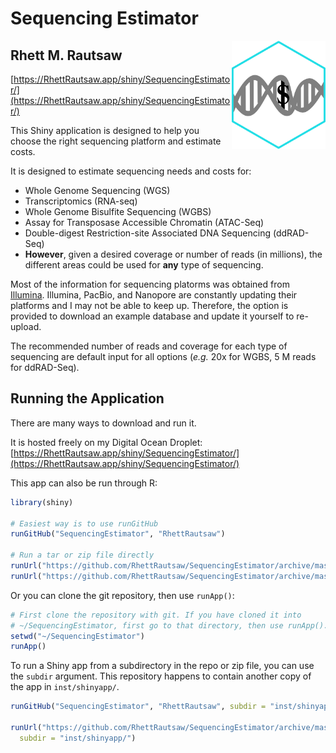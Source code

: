 # Sequencing Estimator
<img align="right" src="www/SequencingEstimator.png" width=150>

## Rhett M. Rautsaw

[https://RhettRautsaw.app/shiny/SequencingEstimator/](https://RhettRautsaw.app/shiny/SequencingEstimator/)

This Shiny application is designed to help you choose the right sequencing platform and estimate costs.

It is designed to estimate sequencing needs and costs for:

- Whole Genome Sequencing (WGS)
- Transcriptomics (RNA-seq)
- Whole Genome Bisulfite Sequencing (WGBS)
- Assay for Transposase Accessible Chromatin (ATAC-Seq)
- Double-digest Restriction-site Associated DNA Sequencing (ddRAD-Seq)
- **However**, given a desired coverage or number of reads (in millions), the different areas could be used for **any** type of sequencing.

Most of the information for sequencing platorms was obtained from [Illumina](https://www.illumina.com/systems/sequencing-platforms.html). Illumina, PacBio, and Nanopore are constantly updating their platforms and I may not be able to keep up. Therefore, the option is provided to download an example database and update it yourself to re-upload.

The recommended number of reads and coverage for each type of sequencing are default input for all options (*e.g.* 20x for WGBS, 5 M reads for ddRAD-Seq). 

## Running the Application

There are many ways to download and run it. 

It is hosted freely on my Digital Ocean Droplet: 
[https://RhettRautsaw.app/shiny/SequencingEstimator/](https://RhettRautsaw.app/shiny/SequencingEstimator/)

This app can also be run through R:

```R
library(shiny)

# Easiest way is to use runGitHub
runGitHub("SequencingEstimator", "RhettRautsaw")

# Run a tar or zip file directly
runUrl("https://github.com/RhettRautsaw/SequencingEstimator/archive/master.tar.gz")
runUrl("https://github.com/RhettRautsaw/SequencingEstimator/archive/master.zip")
```

Or you can clone the git repository, then use `runApp()`:

```R
# First clone the repository with git. If you have cloned it into
# ~/SequencingEstimator, first go to that directory, then use runApp().
setwd("~/SequencingEstimator")
runApp()
```


To run a Shiny app from a subdirectory in the repo or zip file, you can use the `subdir` argument. This repository happens to contain another copy of the app in `inst/shinyapp/`.

```R
runGitHub("SequencingEstimator", "RhettRautsaw", subdir = "inst/shinyapp/")

runUrl("https://github.com/RhettRautsaw/SequencingEstimator/archive/master.tar.gz",
  subdir = "inst/shinyapp/")
```
